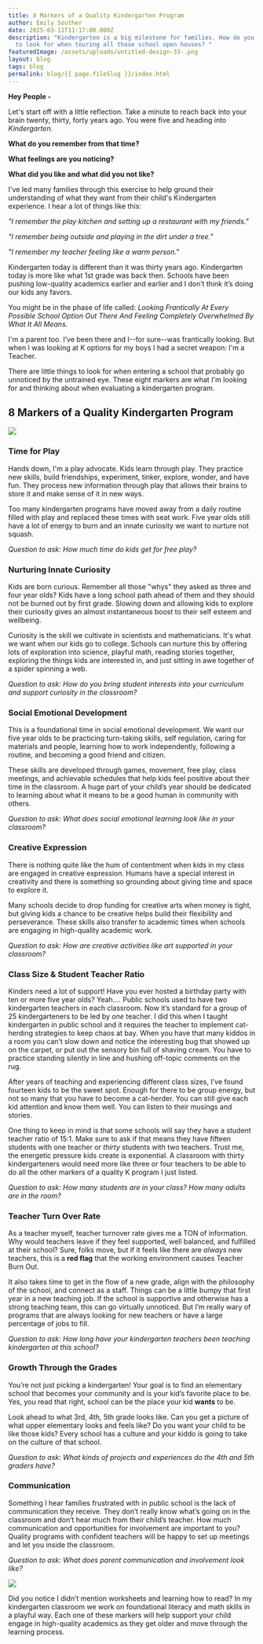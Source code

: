 ```yaml
---
title: 8 Markers of a Quality Kindergarten Program
author: Emily Souther
date: 2025-03-11T11:17:00.000Z
description: "Kindergarten is a big milestone for families. How do you know what
  to look for when touring all those school open houses? "
featuredImage: /assets/uploads/untitled-design-33-.png
layout: blog
tags: blog
permalink: blog/{{ page.fileSlug }}/index.html
---
```

**Hey People -** 

Let's start off with a little reflection. Take a minute to reach back into your brain twenty, thirty, forty years ago. You were five and heading into *Kindergarten.*

**What do you remember from that time?**

**What feelings are you noticing?**

**What did you like and what did you not like?**

I've led many families through this exercise to help ground their understanding of what they want from their child's Kindergarten experience. I hear a lot of things like this:

*"I remember the play kitchen and setting up a restaurant with my friends."*

*"I remember being outside and playing in the dirt under a tree."*

*"I remember my teacher feeling like a warm person."*

Kindergarten today is different than it was thirty years ago. Kindergarten today is more like what 1st grade was back then. Schools have been pushing low-quality academics earlier and earlier and I don’t think it’s doing our kids any favors. 

You might be in the phase of life called: *Looking Frantically At Every Possible School Option Out There And Feeling Completely Overwhelmed By What It All Means.* 

I'm a parent too. I’ve been there and I--for sure--was frantically looking. But when I was looking at K options for my boys I had a secret weapon: I'm a Teacher. 

There are little things to look for when entering a school that probably go unnoticed by the untrained eye. These eight markers are what I'm looking for and thinking about when evaluating a kindergarten program.



## 8 Markers of a Quality Kindergarten Program 

![](/assets/uploads/photobanner-1-.png)

### **Time for Play**

Hands down, I'm a play advocate. Kids learn through play. They practice new skills, build friendships, experiment, tinker, explore, wonder, and have fun. They process new information through play that allows their brains to store it and make sense of it in new ways. 

Too many kindergarten programs have moved away from a daily routine filled with play and replaced these times with seat work. Five year olds still have a lot of energy to burn and an innate curiosity we want to nurture not squash. 

*Question to ask: How much time do kids get for free play?*

### **Nurturing Innate Curiosity** 

Kids are born curious. Remember all those "whys" they asked as three and four year olds? Kids have a long school path ahead of them and they should not be burned out by first grade. Slowing down and allowing kids to explore their curiosity gives an almost instantaneous boost to their self esteem and wellbeing. 

Curiosity is the skill we cultivate in scientists and mathematicians. It's what we want when our kids go to college. Schools can nurture this by offering lots of exploration into science, playful math, reading stories together, exploring the things kids are interested in, and just sitting in awe together of a spider spinning a web.

*Question to ask: How do you bring student interests into your curriculum and support curiosity in the classroom?*  

### **Social Emotional Development** 

This is a foundational time in social emotional development. We want our five year olds to be practicing turn-taking skills, self regulation, caring for materials and people, learning how to work independently, following a routine, and becoming a good friend and citizen. 

These skills are developed through games, movement, free play, class meetings, and achievable schedules that help kids feel positive about their time in the classroom. A huge part of your child’s year should be dedicated to learning about what it means to be a good human in community with others. 

*Question to ask: What does social emotional learning look like in your classroom?* 

### **Creative Expression** 

There is nothing quite like the hum of contentment when kids in my class are engaged in creative expression. Humans have a special interest in creativity and there is something so grounding about giving time and space to explore it. 

Many schools decide to drop funding for creative arts when money is tight, but giving kids a chance to be creative helps build their flexibility and perseverance. These skills also transfer to academic times when schools are engaging in high-quality academic work. 

*Question to ask: How are creative activities like art supported in your classroom?* 

### **Class Size & Student Teacher Ratio** 

Kinders need a lot of support! Have you ever hosted a birthday party with ten or more five year olds? Yeah…. Public schools used to have two kindergarten teachers in each classroom. Now it’s standard for a group of 25 kindergarteners to be led by *one* teacher. I did this when I taught kindergarten in public school and it requires the teacher to implement cat-herding strategies to keep chaos at bay. When you have that many kiddos in a room you can’t slow down and notice the interesting bug that showed up on the carpet, or put out the sensory bin full of shaving cream. You have to practice standing silently in line and hushing off-topic comments on the rug. 

After years of teaching and experiencing different class sizes, I’ve found fourteen kids to be the sweet spot. Enough for there to be group energy, but not so many that you have to become a cat-herder. You can still give each kid attention and know them well. You can listen to their musings and stories. 

One thing to keep in mind is that some schools will say they have a student teacher ratio of 15:1. Make sure to ask if that means they have fifteen students with one teacher or *thirty* students with two teachers. Trust me, the energetic pressure kids create is exponential. A classroom with thirty kindergarteners would need more like three or four teachers to be able to do all the other markers of a quality K program I just listed. 

*Question to ask: How many students are in your class? How many adults are in the room?*

### **Teacher Turn Over Rate**

As a teacher myself, teacher turnover rate gives me a TON of information. Why would teachers leave if they feel supported, well balanced, and fulfilled at their school? Sure, folks move, but if it feels like there are *always* new teachers, this is a **red flag** that the working environment causes Teacher Burn Out. 

It also takes time to get in the flow of a new grade, align with the philosophy of the school, and connect as a staff. Things can be a little bumpy that first year in a new teaching job. If the school is supportive and otherwise has a strong teaching team, this can go virtually unnoticed. But I’m really wary of programs that are always looking for new teachers or have a large percentage of jobs to fill. 

*Question to ask: How long have your kindergarten teachers been teaching kindergarten at this school?*

### **Growth Through the Grades**

You’re not just picking a kindergarten! Your goal is to find an elementary school that becomes your community and is your kid’s favorite place to be. Yes, you read that right, school can be the place your kid **wants** to be. 

Look ahead to what 3rd, 4th, 5th grade looks like. Can you get a picture of what upper elementary looks and feels like? Do you want your child to be like those kids? Every school has a culture and your kiddo is going to take on the culture of that school. 

*Question to ask: What kinds of projects and experiences do the 4th and 5th graders have?* 

### **Communication** 

Something I hear families frustrated with in public school is the lack of communication they receive. They don’t really know what’s going on in the classroom and don’t hear much from their child’s teacher. How much communication and opportunities for involvement are important to you? Quality programs with confident teachers will be happy to set up meetings and let you inside the classroom. 

*Question to ask: What does parent communication and involvement look like?* 

![](/assets/uploads/copy-of-photobanner.png)

Did you notice I didn’t mention worksheets and learning how to read? In my kindergarten classroom we work on foundational literacy and math skills in a playful way. Each one of these markers will help support your child engage in high-quality academics as they get older and move through the learning process.
